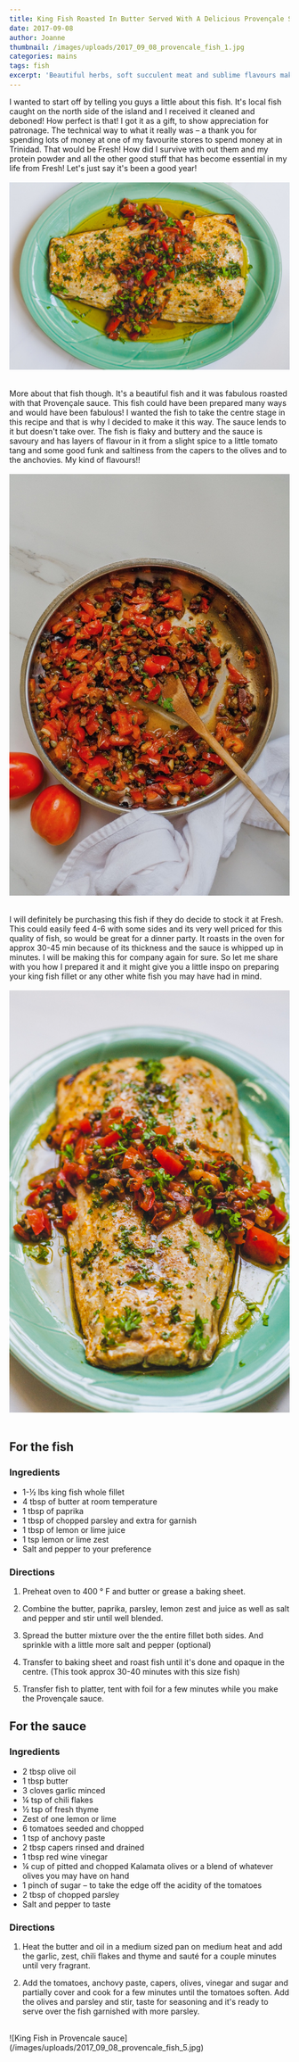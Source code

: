 ```yaml
---
title: King Fish Roasted In Butter Served With A Delicious Provençale Sauce
date: 2017-09-08
author: Joanne
thumbnail: /images/uploads/2017_09_08_provencale_fish_1.jpg
categories: mains
tags: fish
excerpt: 'Beautiful herbs, soft succulent meat and sublime flavours make this fish recipe a keeper'
---
```


I wanted to start off by telling you guys a little about this fish. It's local fish caught on the north side of the island and I received it cleaned and deboned! How perfect is that! I got it as a gift, to show appreciation for patronage. The technical way to what it really was &ndash; a thank you for spending lots of money at one of my favourite stores to spend money at in Trinidad. That would be Fresh! How did I survive with out them and my protein powder and all the other good stuff that has become essential in my life from Fresh! Let's just say it's been a good year!
<br>
<br>
![King Fish in Provencale sauce](/images/uploads/2017_09_08_provencale_fish_2.jpg)
<br>
<br>

More about that fish though. It's a beautiful fish and it was fabulous roasted with that Provençale sauce.  This fish could have been prepared many ways and would have been fabulous! I wanted the fish to take the centre stage in this recipe and that is why I decided to make it this way.  The sauce lends to it but doesn't take over.  The fish is flaky and buttery and the sauce is savoury and has layers of flavour in it from a slight spice to a little tomato tang and some good funk and saltiness from the capers to the olives and to the anchovies. My kind of flavours!!
<br>
<br>
![King Fish in Provencale sauce](/images/uploads/2017_09_08_provencale_fish_3.jpg)
<br>
<br>

I will definitely be purchasing this fish if they do decide to stock it at Fresh.  This could easily feed 4-6 with some sides and its very well priced for this quality of fish, so would be great for a dinner party.  It roasts in the oven for approx 30-45 min because of its thickness  and the sauce is whipped up in minutes.  I will be making this for company again for sure. So let me share with you how I prepared it and it might give you a little inspo on preparing your king fish fillet or any other white fish you may have had in mind.
<br>
<br>
![King Fish in Provencale sauce](/images/uploads/2017_09_08_provencale_fish_4.jpg)
<br>
<br>

## For the fish
### Ingredients

* 1-&frac12; lbs king fish whole fillet
* 4 tbsp of butter at room temperature
* 1 tbsp of paprika
* 1 tbsp of chopped parsley and extra for garnish
* 1 tbsp of lemon or lime juice
* 1 tsp lemon or lime zest
* Salt and pepper to your preference

### Directions

1. Preheat oven to 400 &deg; F and butter or grease a baking sheet.

1. Combine the butter, paprika, parsley, lemon zest and juice as well as salt and pepper and stir until well blended.

1. Spread the butter mixture over the the entire fillet both sides. And sprinkle with a little more salt and pepper (optional)

1. Transfer to baking sheet and roast fish until it's done and opaque in the centre.  (This took approx 30-40 minutes with this size fish)

1. Transfer fish to platter, tent with foil  for a few minutes while you make the Provençale sauce.  

## For the sauce

### Ingredients

* 2 tbsp olive oil
* 1 tbsp butter
* 3 cloves garlic minced
* &frac14; tsp of chili flakes
* &frac12; tsp of fresh thyme
* Zest of one lemon or lime
* 6 tomatoes seeded and chopped
* 1 tsp of anchovy paste
* 2 tbsp capers rinsed and drained
* 1 tbsp red wine vinegar
* &frac14; cup of pitted and chopped Kalamata olives or a blend of whatever olives you may have on hand
* 1 pinch of sugar &ndash; to take the edge off the acidity of the tomatoes
* 2 tbsp of chopped parsley
* Salt and pepper to taste

### Directions

1. Heat the butter and oil in a medium sized pan on medium heat and add the garlic, zest, chili flakes and thyme and sauté for a couple minutes until very fragrant.  

1. Add the tomatoes, anchovy paste, capers, olives, vinegar and sugar and partially cover and cook for a few minutes until the tomatoes soften. Add the olives and parsley and stir, taste for seasoning and it's ready to serve over the fish garnished with more parsley.

<br>
![King Fish in Provencale sauce](/images/uploads/2017_09_08_provencale_fish_5.jpg)
